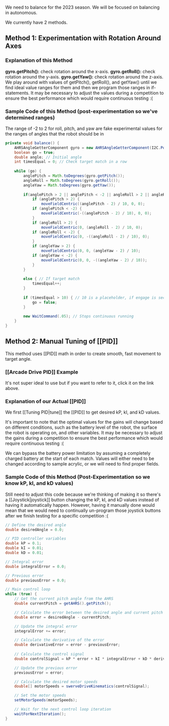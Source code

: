 We need to balance for the 2023 season. We will be focused on balancing in autonomous.

We currently have 2 methods.

## Method 1: Experimentation with Rotation Around Axes

### Explanation of this Method
**gyro.getPitch():** check rotation around the x-axis.
**gyro.getRoll():** check rotation around the y-axis.
**gyro.getYaw():** check rotation around the z-axis.
We play around with values of getPitch(), getRoll(), and getYaw() until we find ideal value ranges for them and then we program those ranges in if-statements.
It may be necessary to adjust the values during a competition to ensure the best performance which would require continuous testing :(

### Sample Code of this Method (post-experimentation so we've determined ranges)
The range of -2 to 2 for roll, pitch, and yaw are fake experimental values for the ranges of angles that the robot should be in

```java
private void balance() {
	AHRSAngleGetterComponent gyro = new AHRSAngleGetterComponent(I2C.Port.kMXP); // Port on the RIO
	boolean go = true;
	double angle; // Initial angle
	int timesEqual = 0; // Check target match in a row
	
	while (go) {
		anglePitch = Math.toDegrees(gyro.getPitch());
		angleRoll = Math.toDegrees(gyro.getRoll());
		angleYaw = Math.toDegrees(gyro.getYaw());
		
		if(anglePitch > 2 || anglePitch < -2 || angleRoll > 2 || angleRoll < -2 || angleYaw > 2 || angleYaw < -2) {
			if (anglePitch > 2) {
				moveFieldCentric((anglePitch - 2) / 10, 0, 0);
			if (anglePitch < -2) {
				moveFieldCentric(-((anglePitch - 2) / 10), 0, 0);
			}
			if (angleRoll > 2) {
				moveFieldCentric(0, (angleRoll - 2) / 10, 0);
			if (angleRoll < -2) {
				moveFieldCentric(0, -((angleRoll - 2) / 10), 0);
			}
			if (angleYaw > 2) {
				moveFieldCentric(0, 0, (angleYaw - 2) / 10);
			if (angleYaw < -2) {
				moveFieldCentric(0, 0, -((angleYaw - 2) / 10));
			}
		}
		
		else { // If target match
			timesEqual++;
		}
		
		if (timesEqual > 10) { // 10 is a placeholder, if engage is secured
			go = false;
		}
			
		new WaitCommand(.05); // Stops continuous running
	}
}
```

## Method 2: Manual Tuning of [[PID]]

This method uses [[PID]] math in order to create smooth, fast movement to target angle.

### [[Arcade Drive PID]] Example
It's not super ideal to use but if you want to refer to it, click it on the link above.

### Explanation of our Actual [[PID]]
We first [[Tuning PID|tune]] the [[PID]] to get desired kP, kI, and kD values.

It's important to note that the optimal values for the gains will change based on different conditions, such as the battery level of the robot, the surface the robot is operating on, and other variables. It may be necessary to adjust the gains during a competition to ensure the best performance which would require continuous testing :(

We can bypass the battery power limitation by assuming a completely charged battery at the start of each match. Values will either need to be changed according to sample acrylic, or we will need to find proper fields.

### Sample Code of this Method (Post-Experimentation so we know kP, kI, and kD values)
Still need to adjust this code because we're thinking of making it so there's a [[Joystick|joystick]] button changing the kP, kI, and kD values instead of having it automatically happen. However, having it manually done would mean that we would need to continually un-program those joystick buttons after we finish testing for a specific competition :(

```java
// Define the desired angle
double desiredAngle = 0.0;

// PID controller variables
double kP = 0.1;
double kI = 0.01;
double kD = 0.01;

// Integral error
double integralError = 0.0;

// Previous error
double previousError = 0.0;

// Main control loop
while (true) {
    // Get the current pitch angle from the AHRS
    double currentPitch = getAHRS().getPitch();

    // Calculate the error between the desired angle and current pitch
    double error = desiredAngle - currentPitch;

    // Update the integral error
    integralError += error;

    // Calculate the derivative of the error
    double derivativeError = error - previousError;
    
    // Calculate the control signal
    double controlSignal = kP * error + kI * integralError + kD * derivativeError;

    // Update the previous error
    previousError = error;

    // Calculate the desired motor speeds
    double[] motorSpeeds = swerveDriveKinematics(controlSignal);

    // Set the motor speeds
    setMotorSpeeds(motorSpeeds);

    // Wait for the next control loop iteration
    waitForNextIteration();
}
```